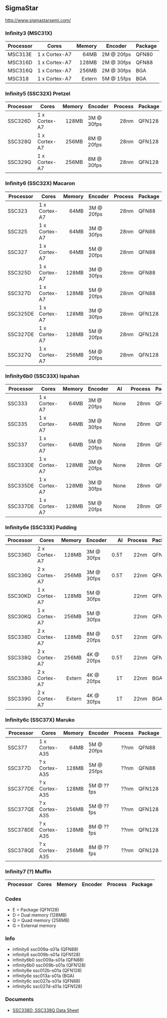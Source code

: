 SigmaStar
---------
http://www.sigmastarsemi.com/

### Infinity3 (MSC31X)

| Processor | Cores         | Memory | Encoder    | Package |
|-----------|---------------|-------:|------------|---------|
| MSC313E   | 1 x Cortex-A7 |   64MB | 2M @ 20fps | QFN80   |
| MSC316D   | 1 x Cortex-A7 |  128MB | 2M @ 30fps | QFN88   |
| MSC316Q   | 1 x Cortex-A7 |  256MB | 2M @ 30fps | BGA     |
| MSC318    | 1 x Cortex-A7 | Extern | 5M @ 15fps | BGA     |

### Infinity5 (SSC32X) Pretzel

| Processor | Cores         | Memory | Encoder    | Process | Package |
|-----------|---------------|-------:|------------|--------:|---------|
| SSC326D   | 1 x Cortex-A7 |  128MB | 3M @ 30fps |    28nm | QFN128  |
| SSC328Q   | 1 x Cortex-A7 |  256MB | 8M @ 20fps |    28nm | QFN128  |
| SSC329Q   | 1 x Cortex-A7 |  256MB | 8M @ 30fps |    28nm | QFN128  |

### Infinity6 (SSC32X) Macaron

| Processor | Cores         | Memory | Encoder    | Process | Package |
|-----------|---------------|-------:|------------|--------:|---------|
| SSC323    | 1 x Cortex-A7 |   64MB | 3M @ 20fps |    28nm | QFN88   |
| SSC325    | 1 x Cortex-A7 |   64MB | 3M @ 30fps |    28nm | QFN88   |
| SSC327    | 1 x Cortex-A7 |   64MB | 5M @ 20fps |    28nm | QFN88   |
| SSC325D   | 1 x Cortex-A7 |  128MB | 3M @ 30fps |    28nm | QFN88   |
| SSC327D   | 1 x Cortex-A7 |  128MB | 5M @ 20fps |    28nm | QFN88   |
| SSC325DE  | 1 x Cortex-A7 |  128MB | 3M @ 30fps |    28nm | QFN128  |
| SSC327DE  | 1 x Cortex-A7 |  128MB | 5M @ 20fps |    28nm | QFN128  |
| SSC327Q   | 1 x Cortex-A7 |  256MB | 5M @ 20fps |    28nm | QFN128  |

### Infinity6b0 (SSC33X) Ispahan

| Processor | Cores         | Memory | Encoder    | AI   | Process | Package | Hisilicon   | pin2pin | SDK |
|-----------|---------------|-------:|------------|------|--------:|---------|-------------|---------|-----|
| SSC333    | 1 x Cortex-A7 |   64MB | 3M @ 20fps | None |    28nm | QFN88   | HI3518EV300 | 1       | 1   |
| SSC335    | 1 x Cortex-A7 |   64MB | 3M @ 30fps | None |    28nm | QFN88   | HI3516EV200 | 1       | 1   |
| SSC337    | 1 x Cortex-A7 |   64MB | 5M @ 20fps | None |    28nm | QFN88   |             | 1       | 1   |
| SSC333DE  | 1 x Cortex-A7 |  128MB | 3M @ 20fps | None |    28nm | QFN128  |             | 2       | 1   |
| SSC335DE  | 1 x Cortex-A7 |  128MB | 3M @ 30fps | None |    28nm | QFN128  |             | 2       | 1   |
| SSC337DE  | 1 x Cortex-A7 |  128MB | 5M @ 20fps | None |    28nm | QFN128  | HI3516EV300 | 2       | 1   |

### Infinity6e (SSC33X) Pudding

| Processor | Cores         | Memory | Encoder    |   AI | Process | Package | Hisilicon   | pin2pin | SDK |
|-----------|---------------|-------:|------------|-----:|--------:|---------|-------------|---------|-----|
| SSC336D   | 2 x Cortex-A7 |  128MB | 3M @ 30fps | 0.5T |    22nm | QFN128  | HI3516CV500 | 3       | 2   |
| SSC336Q   | 2 x Cortex-A7 |  256MB | 3M @ 30fps | 0.5T |    22nm | QFN128  | HI3516CV500 | 3       | 2   |
| SSC30KD   | 1 x Cortex-A7 |  128MB | 5M @ 30fps |      |    22nm | QFN128  |             |         |     |
| SSC30KQ   | 1 x Cortex-A7 |  256MB | 5M @ 30fps |      |    22nm | QFN128  |             |         |     |
| SSC338D   | 2 x Cortex-A7 |  128MB | 8M @ 20fps | 0.5T |    22nm | QFN128  |             | 3       | 2   |
| SSC338Q   | 2 x Cortex-A7 |  256MB | 4K @ 20fps | 0.5T |    22nm | QFN128  | HI3516DV300 | 3       | 2   |
| SSC338G   | 2 x Cortex-A7 | Extern | 4K @ 20fps |   1T |    22nm | BGA307  | HI3516DV300 | 4       | 3   |
| SSC339G   | 2 x Cortex-A7 | Extern | 4K @ 30fps |   1T |    22nm | BGA307  |             | 4       | 3   |

### Infinity6c (SSC37X) Maruko

| Processor | Cores          | Memory | Encoder    | Process | Package |
|-----------|----------------|-------:|------------|--------:|---------|
| SSC377    | 1 x Cortex-A35 |   64MB | 5M @ 20fps |    ??nm | QFN88   |
| SSC377D   | ? x Cortex-A35 |  128MB | 5M @ 25fps |    ??nm | QFN88   |
| SSC377DE  | ? x Cortex-A35 |  128MB | 5M @ ??fps |    ??nm | QFN128  |
| SSC377QE  | ? x Cortex-A35 |  256MB | 5M @ ??fps |    ??nm | QFN128  |
| SSC378DE  | ? x Cortex-A35 |  128MB | 8M @ ??fps |    ??nm | QFN128  |
| SSC378QE  | ? x Cortex-A35 |  256MB | 8M @ ??fps |    ??nm | QFN128  |

### Infinity7 (?) Muffin

| Processor | Cores | Memory | Encoder  | Process | Package |
|-----------|-------|--------|----------|---------|---------|

### Codes

- E = Package (QFN128)
- D = Dual memory (128MB)
- Q = Quad memory (256MB)
- G = External memory

### Info

- infinity6   ssc009a-s01a (QFN88)
- infinity6   ssc009b-s01a (QFN128)
- infinity6b0 ssc009a-s01a (QFN88)
- infinity6b0 ssc009b-s01a (QFN128)
- infinity6e  ssc012b-s01a (QFN128)
- infinity6e  ssc013a-s01a (BGA)
- infinity6c  ssc027a-s01a (QFN88)
- infinity6c  ssc027d-s01a (QFN128)

### Documents

- [SSC338D, SSC338Q Data Sheet](docs/SSC338D-SSC338Q_PB_v0_8.pdf)
